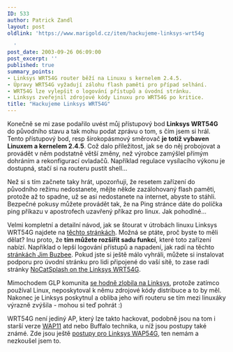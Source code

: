 ```yaml
---
ID: 533
author: Patrick Zandl
layout: post
oldlink: 'https://www.marigold.cz/item/hackujeme-linksys-wrt54g

  '
post_date: 2003-09-26 06:09:00
post_excerpt: ''
published: true
summary_points:
- Linksys WRT54G router běží na Linuxu s kernelem 2.4.5.
- Úpravy WRT54G vyžadují zálohu flash paměti pro případ selhání.
- WRT54G lze vylepšit o logování přístupů a úvodní stránku.
- Linksys zveřejnil zdrojové kódy Linuxu pro WRT54G po kritice.
title: "Hackujeme Linksys WRT54G"
---
```


<p>
Konečně se mi zase podařilo uvést můj přístupový bod <STRONG>Linksys WRT54G</STRONG> do původního stavu a tak mohu podat zprávu o tom, s čím jsem si hrál. Tento přístupový bod, resp širokopásmový směrovač <STRONG>je totiž vybaven Linuxem a kernelem 2.4.5</STRONG>. Což dalo příležitost, jak se do něj probojovat a provádět v něm podstatně větší změny, než výrobce zamýšlel přímým dohráním a rekonfigurací ovladačů. Například regulace vysílacího výkonu je dostupná, stačí si na routeru pustit shell...</p>

<p>
Než si s tím začnete taky hrát, upozorňuji, že resetem zařízení do původního režimu nedostanete, mějte někde zazálohovaný flash paměti, protože až to spadne, už se asi nedostanete na internet, abyste to stáhli. Bezpečné pokusy můžete provádět tak, že na Ping stránce dáte do políčka ping příkazu v apostrofech uzavřený příkaz pro linux. Jak pohodlné...</p>

<p>
Velmi kompletní a detailní návod, jak se štourat v útrobách linuxu Linksys WRT54G najdete na <A href="http://seattlewireless.net/index.cgi/LinksysWrt54g" target=_blank>těchto stránkách</A>. Možná se ptáte, proč byste to měli dělat? Inu proto, že <STRONG>tím můžete rozšířit sadu funkcí</STRONG>, které toto zařízení nabízí. Například o lepší logování přístupů a napadení, jak radí na těchto <A href="http://www.batbox.org/wrt54g-linux.html" target=_blank>stránkách Jim Buzbee</A>. Pokud jste si ještě málo vyhráli, můžete si instalovat podporu pro úvodní stránku pro lidi připojené do vaší sítě, to zase radí stránky <A href="http://nocat.net/~rob/wrt54g/" target=_blank>NoCatSplash on the Linksys WRT54G</A>. </p>

<p>
Mimochodem GLP komunita <A href="http://www.oreillynet.com/pub/wlg/3580" target=_blank>se hodně zlobila na Linksys</A>, protože zatímco používal&#160;Linux, neposkytoval k němu zdrojové kódy distribuce a to by měl. Nakonec je Linksys poskytnul a obliba jeho wifi routeru se tím mezi linuxáky výrazně zvýšila - mohou si teď pohrát :)</p>

<p>
WRT54G není jediný AP, který lze takto hackovat, podobně jsou na tom i starší verze <A href="http://www.ibiblio.org/pub/Linux/docs/HOWTO/Linksys-Blue-Box-Router-HOWTO" target=_blank>WAP11</A> atd nebo Buffalo technika, u níž jsou postupy také známé. Zde jsou ještě <A href="http://seattlewireless.net/index.cgi/WAP54G" target=_blank>postupy pro Linksys&#160;WAP54G</A>, ten nemám a nezkoušel jsem to.</p>